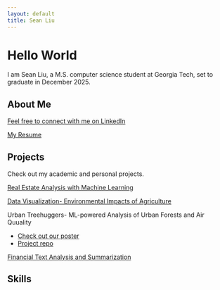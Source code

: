 ```yaml
---
layout: default
title: Sean Liu
---
```


# Hello World
I am Sean Liu, a M.S. computer science student at Georgia Tech, set to graduate in December 2025.

## About Me
[Feel free to connect with me on LinkedIn](https://www.linkedin.com/in/sliu750)

[My Resume](Sean_Liu_Resume_F25.pdf)

## Projects
Check out my academic and personal projects.

[Real Estate Analysis with Machine Learning](https://github.com/sliu750/ML4641-Team-Project)

[Data Visualization- Environmental Impacts of Agriculture](https://syoon029.github.io/6730-Data-Vis-Team-Project.github.io/)

Urban Treehuggers- ML-powered Analysis of Urban Forests and Air Quuality
- [Check out our poster](team004poster.pdf)  
- [Project repo](https://github.com/sliu750/CSE-6242-Team-Project)

[Financial Text Analysis and Summarization](https://fintech-assignment.streamlit.app/)

## Skills
